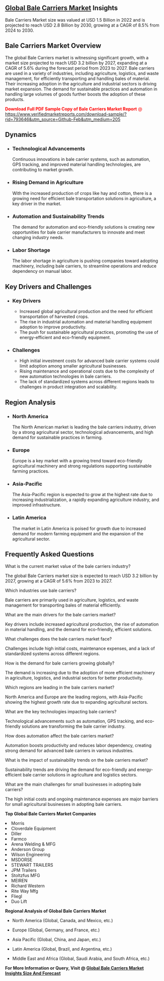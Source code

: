 <h2><a href="https://www.verifiedmarketreports.com/download-sample/?rid=793646&amp;utm_source=Github&amp;utm_medium=205" target="_blank">Global Bale Carriers Market</a> Insights</h2><p>Bale Carriers Market size was valued at USD 1.5 Billion in 2022 and is projected to reach USD 2.8 Billion by 2030, growing at a CAGR of 8.5% from 2024 to 2030.</p><p> <h2>Bale Carriers Market Overview</h2> <p>The global Bale Carriers market is witnessing significant growth, with a market size projected to reach USD 3.2 billion by 2027, expanding at a CAGR of 5.6% during the forecast period from 2023 to 2027. Bale carriers are used in a variety of industries, including agriculture, logistics, and waste management, for efficiently transporting and handling bales of material. Their increasing adoption in the agriculture and industrial sectors is driving market expansion. The demand for sustainable practices and automation in handling large volumes of goods further boosts the adoption of these products.</p> <p><p><span class=""><span style="color: #ff0000;"><strong>Download Full PDF Sample Copy of Bale Carriers Market Report</strong> @ </span><a href="https://www.verifiedmarketreports.com/download-sample/?rid=793646&amp;utm_source=Github-Feb&amp;utm_medium=205" target="_blank">https://www.verifiedmarketreports.com/download-sample/?rid=793646&amp;utm_source=Github-Feb&amp;utm_medium=205</a></span></p></p> <h2>Dynamics</h2> <ul> <li><h3>Technological Advancements</h3> Continuous innovations in bale carrier systems, such as automation, GPS tracking, and improved material handling technologies, are contributing to market growth.</li> <li><h3>Rising Demand in Agriculture</h3> With the increased production of crops like hay and cotton, there is a growing need for efficient bale transportation solutions in agriculture, a key driver in the market.</li> <li><h3>Automation and Sustainability Trends</h3> The demand for automation and eco-friendly solutions is creating new opportunities for bale carrier manufacturers to innovate and meet changing industry needs.</li> <li><h3>Labor Shortage</h3> The labor shortage in agriculture is pushing companies toward adopting machinery, including bale carriers, to streamline operations and reduce dependency on manual labor.</li> </ul> <h2>Key Drivers and Challenges</h2> <ul> <li><h3>Key Drivers</h3> <ul> <li>Increased global agricultural production and the need for efficient transportation of harvested crops.</li> <li>The rise in industrial automation and material handling equipment adoption to improve productivity.</li> <li>The push for sustainable agricultural practices, promoting the use of energy-efficient and eco-friendly equipment.</li> </ul> </li> <li><h3>Challenges</h3> <ul> <li>High initial investment costs for advanced bale carrier systems could limit adoption among smaller agricultural businesses.</li> <li>Rising maintenance and operational costs due to the complexity of new automation technologies in bale carriers.</li> <li>The lack of standardized systems across different regions leads to challenges in product integration and scalability.</li> </ul> </li> </ul> <h2>Region Analysis</h2> <ul> <li><h3>North America</h3> The North American market is leading the bale carriers industry, driven by a strong agricultural sector, technological advancements, and high demand for sustainable practices in farming.</li> <li><h3>Europe</h3> Europe is a key market with a growing trend toward eco-friendly agricultural machinery and strong regulations supporting sustainable farming practices.</li> <li><h3>Asia-Pacific</h3> The Asia-Pacific region is expected to grow at the highest rate due to increasing industrialization, a rapidly expanding agriculture industry, and improved infrastructure.</li> <li><h3>Latin America</h3> The market in Latin America is poised for growth due to increased demand for modern farming equipment and the expansion of the agricultural sector.</li> </ul> <h2>Frequently Asked Questions</h2> <p>What is the current market value of the bale carriers industry?</p> <p>The global Bale Carriers market size is expected to reach USD 3.2 billion by 2027, growing at a CAGR of 5.6% from 2023 to 2027.</p> <p>Which industries use bale carriers?</p> <p>Bale carriers are primarily used in agriculture, logistics, and waste management for transporting bales of material efficiently.</p> <p>What are the main drivers for the bale carriers market?</p> <p>Key drivers include increased agricultural production, the rise of automation in material handling, and the demand for eco-friendly, efficient solutions.</p> <p>What challenges does the bale carriers market face?</p> <p>Challenges include high initial costs, maintenance expenses, and a lack of standardized systems across different regions.</p> <p>How is the demand for bale carriers growing globally?</p> <p>The demand is increasing due to the adoption of more efficient machinery in agriculture, logistics, and industrial sectors for better productivity.</p> <p>Which regions are leading in the bale carriers market?</p> <p>North America and Europe are the leading regions, with Asia-Pacific showing the highest growth rate due to expanding agricultural sectors.</p> <p>What are the key technologies impacting bale carriers?</p> <p>Technological advancements such as automation, GPS tracking, and eco-friendly solutions are transforming the bale carrier industry.</p> <p>How does automation affect the bale carriers market?</p> <p>Automation boosts productivity and reduces labor dependency, creating strong demand for advanced bale carriers in various industries.</p> <p>What is the impact of sustainability trends on the bale carriers market?</p> <p>Sustainability trends are driving the demand for eco-friendly and energy-efficient bale carrier solutions in agriculture and logistics sectors.</p> <p>What are the main challenges for small businesses in adopting bale carriers?</p> <p>The high initial costs and ongoing maintenance expenses are major barriers for small agricultural businesses in adopting bale carriers.</p> </p><p><strong>Top Global Bale Carriers Market Companies</strong></p><div data-test-id=""><p><li>Morris</li><li> Cloverdale Equipment</li><li> Diller</li><li> Farmco</li><li> Arena Welding & MFG</li><li> Anderson Group</li><li> Wilson Engineering</li><li> MSDORSE</li><li> STEWART TRAILERS</li><li> JPM Trailers</li><li> Stoltzfus MFG</li><li> MEIREN</li><li> Richard Western</li><li> Rite Way Mfg</li><li> Fliegl</li><li> Duo Lift</li></p><div><strong>Regional Analysis of&nbsp;Global Bale Carriers Market</strong></div><ul><li dir="ltr"><p dir="ltr">North America&nbsp;(Global, Canada, and Mexico, etc.)</p></li><li dir="ltr"><p dir="ltr">Europe (Global, Germany, and France, etc.)</p></li><li dir="ltr"><p dir="ltr">Asia Pacific&nbsp;(Global, China, and Japan, etc.)</p></li><li dir="ltr"><p dir="ltr">Latin America&nbsp;(Global, Brazil, and Argentina, etc.)</p></li><li dir="ltr">Middle East and Africa&nbsp;(Global, Saudi Arabia, and South Africa, etc.)</li></ul><p><strong>For More Information or Query, Visit @&nbsp;</strong><strong><a href="https://www.verifiedmarketreports.com/product/bale-carriers-market/?utm_source=Github&amp;utm_medium=205" target="_blank">Global Bale Carriers Market Insights Size And Forecast</a></strong></p></div>
